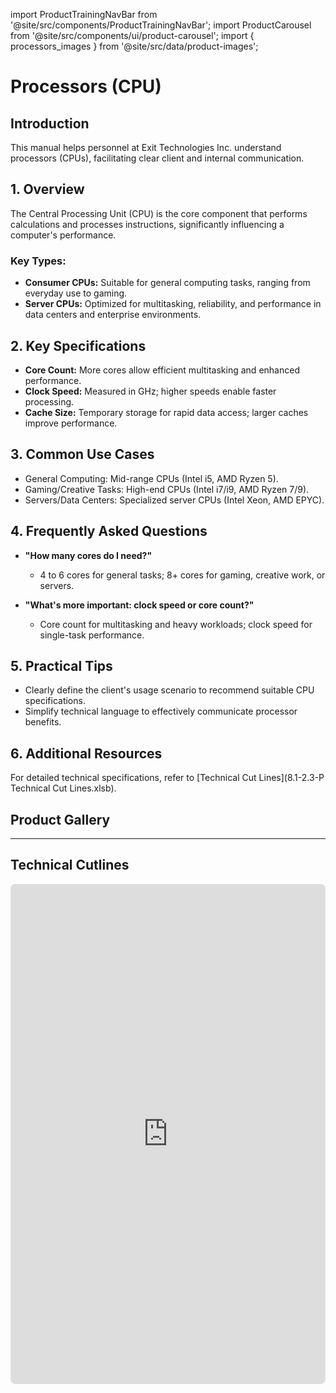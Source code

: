 import ProductTrainingNavBar from '@site/src/components/ProductTrainingNavBar';
import ProductCarousel from '@site/src/components/ui/product-carousel';
import { processors_images } from '@site/src/data/product-images';

<ProductTrainingNavBar />

# Processors (CPU)

## Introduction
This manual helps personnel at Exit Technologies Inc. understand processors (CPUs), facilitating clear client and internal communication.

## 1. Overview
The Central Processing Unit (CPU) is the core component that performs calculations and processes instructions, significantly influencing a computer's performance.

### Key Types:
- **Consumer CPUs:** Suitable for general computing tasks, ranging from everyday use to gaming.
- **Server CPUs:** Optimized for multitasking, reliability, and performance in data centers and enterprise environments.

## 2. Key Specifications
- **Core Count:** More cores allow efficient multitasking and enhanced performance.
- **Clock Speed:** Measured in GHz; higher speeds enable faster processing.
- **Cache Size:** Temporary storage for rapid data access; larger caches improve performance.

## 3. Common Use Cases
- General Computing: Mid-range CPUs (Intel i5, AMD Ryzen 5).
- Gaming/Creative Tasks: High-end CPUs (Intel i7/i9, AMD Ryzen 7/9).
- Servers/Data Centers: Specialized server CPUs (Intel Xeon, AMD EPYC).

## 4. Frequently Asked Questions
- **"How many cores do I need?"**
  - 4 to 6 cores for general tasks; 8+ cores for gaming, creative work, or servers.

- **"What's more important: clock speed or core count?"**
  - Core count for multitasking and heavy workloads; clock speed for single-task performance.

## 5. Practical Tips
- Clearly define the client's usage scenario to recommend suitable CPU specifications.
- Simplify technical language to effectively communicate processor benefits.

## 6. Additional Resources
For detailed technical specifications, refer to [Technical Cut Lines](8.1-2.3-P Technical Cut Lines.xlsb).

## Product Gallery

<ProductCarousel 
  images={processors_images}
  title="Processors (CPU) Gallery"
/>

---


## Technical Cutlines

<iframe
  src="https://docs.google.com/spreadsheets/d/e/2PACX-1vRBKY_e6e1XBdjLn4WTFw5W5o5j8lyFAAsApDK6FXAvNri0Wh5QAVNY3hFJZTjNdg/pubhtml?widget=true&headers=false&gid=433613894&single=true"
  width="100%"
  height="800"
  style="border: none; border-radius: 8px;"
  title="Technical Cutlines"
  allowfullscreen
></iframe>


